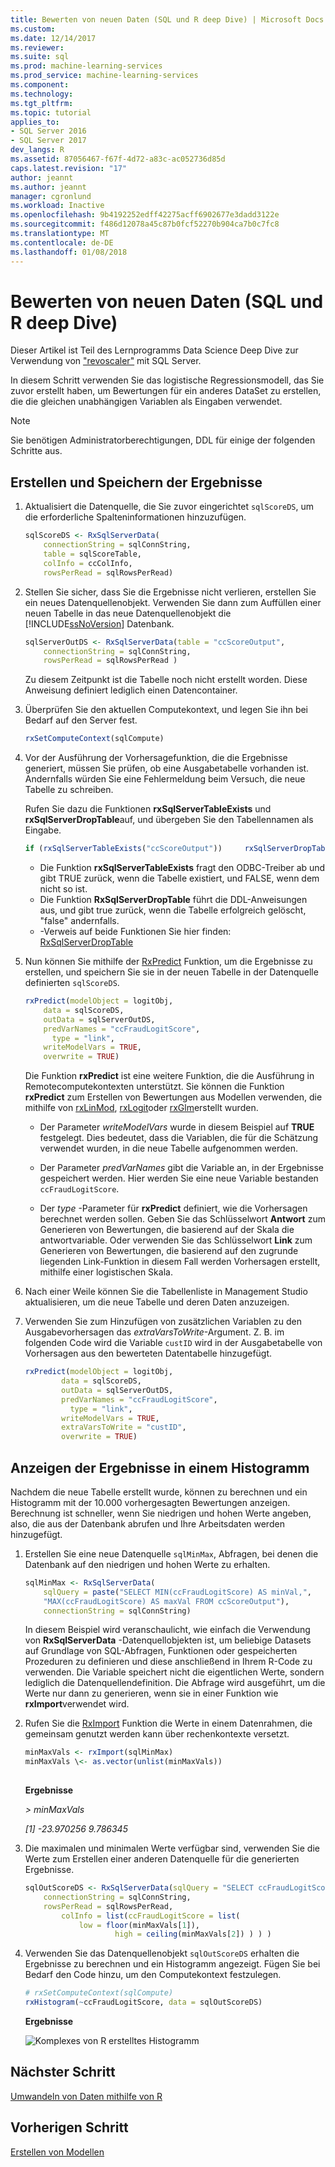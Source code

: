 ```yaml
---
title: Bewerten von neuen Daten (SQL und R deep Dive) | Microsoft Docs
ms.custom: 
ms.date: 12/14/2017
ms.reviewer: 
ms.suite: sql
ms.prod: machine-learning-services
ms.prod_service: machine-learning-services
ms.component: 
ms.technology: 
ms.tgt_pltfrm: 
ms.topic: tutorial
applies_to:
- SQL Server 2016
- SQL Server 2017
dev_langs: R
ms.assetid: 87056467-f67f-4d72-a83c-ac052736d85d
caps.latest.revision: "17"
author: jeannt
ms.author: jeannt
manager: cgronlund
ms.workload: Inactive
ms.openlocfilehash: 9b4192252edff42275acff6902677e3dadd3122e
ms.sourcegitcommit: f486d12078a45c87b0fcf52270b904ca7b0c7fc8
ms.translationtype: MT
ms.contentlocale: de-DE
ms.lasthandoff: 01/08/2018
---
```

# <a name="score-new-data-sql-and-r-deep-dive"></a>Bewerten von neuen Daten (SQL und R deep Dive)

Dieser Artikel ist Teil des Lernprogramms Data Science Deep Dive zur Verwendung von ["revoscaler"](https://docs.microsoft.com/machine-learning-server/r-reference/revoscaler/revoscaler) mit SQL Server.

In diesem Schritt verwenden Sie das logistische Regressionsmodell, das Sie zuvor erstellt haben, um Bewertungen für ein anderes DataSet zu erstellen, die die gleichen unabhängigen Variablen als Eingaben verwendet.

> [!NOTE]
> Sie benötigen Administratorberechtigungen, DDL für einige der folgenden Schritte aus.

## <a name="generate-and-save-scores"></a>Erstellen und Speichern der Ergebnisse
  
1. Aktualisiert die Datenquelle, die Sie zuvor eingerichtet `sqlScoreDS`, um die erforderliche Spalteninformationen hinzuzufügen.
  
    ```R
    sqlScoreDS <- RxSqlServerData(
        connectionString = sqlConnString,
        table = sqlScoreTable,
        colInfo = ccColInfo,
        rowsPerRead = sqlRowsPerRead)
    ```
  
2. Stellen Sie sicher, dass Sie die Ergebnisse nicht verlieren, erstellen Sie ein neues Datenquellenobjekt. Verwenden Sie dann zum Auffüllen einer neuen Tabelle in das neue Datenquellenobjekt die [!INCLUDE[ssNoVersion](../../includes/ssnoversion-md.md)] Datenbank.
  
    ```R
    sqlServerOutDS <- RxSqlServerData(table = "ccScoreOutput",
        connectionString = sqlConnString,
        rowsPerRead = sqlRowsPerRead )
    ```
    Zu diesem Zeitpunkt ist die Tabelle noch nicht erstellt worden. Diese Anweisung definiert lediglich einen Datencontainer.
     
3. Überprüfen Sie den aktuellen Computekontext, und legen Sie ihn bei Bedarf auf den Server fest.
  
    ```R
    rxSetComputeContext(sqlCompute)
    ```
  
4. Vor der Ausführung der Vorhersagefunktion, die die Ergebnisse generiert, müssen Sie prüfen, ob eine Ausgabetabelle vorhanden ist. Andernfalls würden Sie eine Fehlermeldung beim Versuch, die neue Tabelle zu schreiben.
  
    Rufen Sie dazu die Funktionen **rxSqlServerTableExists** und **rxSqlServerDropTable**auf, und übergeben Sie den Tabellennamen als Eingabe.
  
    ```R
    if (rxSqlServerTableExists("ccScoreOutput"))     rxSqlServerDropTable("ccScoreOutput")
    ```
  
    -  Die Funktion **rxSqlServerTableExists** fragt den ODBC-Treiber ab und gibt TRUE zurück, wenn die Tabelle existiert, und FALSE, wenn dem nicht so ist.
    -  Die Funktion **RxSqlServerDropTable** führt die DDL-Anweisungen aus, und gibt true zurück, wenn die Tabelle erfolgreich gelöscht, "false" andernfalls.
    - -Verweis auf beide Funktionen Sie hier finden: [RxSqlServerDropTable](https://docs.microsoft.com/machine-learning-server/r-reference/revoscaler/rxsqlserverdroptable)
  
5. Nun können Sie mithilfe der [RxPredict](https://docs.microsoft.com/machine-learning-server/r-reference/revoscaler/rxpredict) Funktion, um die Ergebnisse zu erstellen, und speichern Sie sie in der neuen Tabelle in der Datenquelle definierten `sqlScoreDS`.
  
    ```R
    rxPredict(modelObject = logitObj,
        data = sqlScoreDS,
        outData = sqlServerOutDS,
        predVarNames = "ccFraudLogitScore",
          type = "link",
        writeModelVars = TRUE,
        overwrite = TRUE)
    ```
  
    Die Funktion **rxPredict** ist eine weitere Funktion, die die Ausführung in Remotecomputekontexten unterstützt. Sie können die Funktion **rxPredict** zum Erstellen von Bewertungen aus Modellen verwenden, die mithilfe von [rxLinMod](https://docs.microsoft.com/machine-learning-server/r-reference/revoscaler/rxlinmod), [rxLogit](https://docs.microsoft.com/machine-learning-server/r-reference/revoscaler/rxlogit)oder [rxGlm](https://docs.microsoft.com/machine-learning-server/r-reference/revoscaler/rxglm)erstellt wurden.
  
    - Der Parameter *writeModelVars* wurde in diesem Beispiel auf **TRUE** festgelegt. Dies bedeutet, dass die Variablen, die für die Schätzung verwendet wurden, in die neue Tabelle aufgenommen werden.
  
    - Der Parameter *predVarNames* gibt die Variable an, in der Ergebnisse gespeichert werden. Hier werden Sie eine neue Variable bestanden `ccFraudLogitScore`.
  
    - Der *type* -Parameter für **rxPredict** definiert, wie die Vorhersagen berechnet werden sollen. Geben Sie das Schlüsselwort **Antwort** zum Generieren von Bewertungen, die basierend auf der Skala die antwortvariable. Oder verwenden Sie das Schlüsselwort **Link** zum Generieren von Bewertungen, die basierend auf den zugrunde liegenden Link-Funktion in diesem Fall werden Vorhersagen erstellt, mithilfe einer logistischen Skala.

6. Nach einer Weile können Sie die Tabellenliste in Management Studio aktualisieren, um die neue Tabelle und deren Daten anzuzeigen.

7. Verwenden Sie zum Hinzufügen von zusätzlichen Variablen zu den Ausgabevorhersagen das *extraVarsToWrite*-Argument.  Z. B. im folgenden Code wird die Variable `custID` wird in der Ausgabetabelle von Vorhersagen aus den bewerteten Datentabelle hinzugefügt.
  
    ```R
    rxPredict(modelObject = logitObj,
            data = sqlScoreDS,
            outData = sqlServerOutDS,
            predVarNames = "ccFraudLogitScore",
              type = "link",
            writeModelVars = TRUE,
            extraVarsToWrite = "custID",
            overwrite = TRUE)
    ```

## <a name="display-scores-in-a-histogram"></a>Anzeigen der Ergebnisse in einem Histogramm

Nachdem die neue Tabelle erstellt wurde, können zu berechnen und ein Histogramm mit der 10.000 vorhergesagten Bewertungen anzeigen. Berechnung ist schneller, wenn Sie niedrigen und hohen Werte angeben, also, die aus der Datenbank abrufen und Ihre Arbeitsdaten werden hinzugefügt.

1. Erstellen Sie eine neue Datenquelle `sqlMinMax`, Abfragen, bei denen die Datenbank auf den niedrigen und hohen Werte zu erhalten.
  
    ```R
    sqlMinMax <- RxSqlServerData(
        sqlQuery = paste("SELECT MIN(ccFraudLogitScore) AS minVal,",
        "MAX(ccFraudLogitScore) AS maxVal FROM ccScoreOutput"),
        connectionString = sqlConnString)
    ```

     In diesem Beispiel wird veranschaulicht, wie einfach die Verwendung von **RxSqlServerData** -Datenquellobjekten ist, um beliebige Datasets auf Grundlage von SQL-Abfragen, Funktionen oder gespeicherten Prozeduren zu definieren und diese anschließend in Ihrem R-Code zu verwenden. Die Variable speichert nicht die eigentlichen Werte, sondern lediglich die Datenquellendefinition. Die Abfrage wird ausgeführt, um die Werte nur dann zu generieren, wenn sie in einer Funktion wie **rxImport**verwendet wird.
      
2. Rufen Sie die [RxImport](https://docs.microsoft.com/machine-learning-server/r-reference/revoscaler/rximport) Funktion die Werte in einem Datenrahmen, die gemeinsam genutzt werden kann über rechenkontexte versetzt.
  
    ```R
    minMaxVals <- rxImport(sqlMinMax)
    minMaxVals \<- as.vector(unlist(minMaxVals))
  
    ```
     **Ergebnisse**
     
     *> minMaxVals*
     
     *[1] -23.970256   9.786345*
  
3. Die maximalen und minimalen Werte verfügbar sind, verwenden Sie die Werte zum Erstellen einer anderen Datenquelle für die generierten Ergebnisse.
  
    ```R
    sqlOutScoreDS <- RxSqlServerData(sqlQuery = "SELECT ccFraudLogitScore FROM ccScoreOutput",
        connectionString = sqlConnString,
        rowsPerRead = sqlRowsPerRead,
            colInfo = list(ccFraudLogitScore = list(
                low = floor(minMaxVals[1]),
                        high = ceiling(minMaxVals[2]) ) ) )
    ```

4. Verwenden Sie das Datenquellenobjekt `sqlOutScoreDS` erhalten die Ergebnisse zu berechnen und ein Histogramm angezeigt. Fügen Sie bei Bedarf den Code hinzu, um den Computekontext festzulegen.
  
    ```R
    # rxSetComputeContext(sqlCompute)
    rxHistogram(~ccFraudLogitScore, data = sqlOutScoreDS)
    ```
  
    **Ergebnisse**
  
    ![Komplexes von R erstelltes Histogramm](media/rsql-sue-complex-histogram.png "complex histogram created by R")
  
## <a name="next-step"></a>Nächster Schritt

[Umwandeln von Daten mithilfe von R](../../advanced-analytics/tutorials/deepdive-transform-data-using-r.md)

## <a name="previous-step"></a>Vorherigen Schritt

[Erstellen von Modellen](../../advanced-analytics/tutorials/deepdive-create-models.md)


